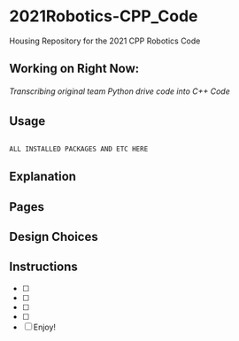 # 2021Robotics-CPP_Code
Housing Repository for the 2021 CPP Robotics Code

## Working on Right Now:
###### Transcribing original team Python drive code into C++ Code

## Usage

```python

ALL INSTALLED PACKAGES AND ETC HERE

```

## Explanation


## Pages


## Design Choices


## Instructions
- [ ] 
- [ ] 
- [ ] 
- [ ] 
- [ ] Enjoy!
